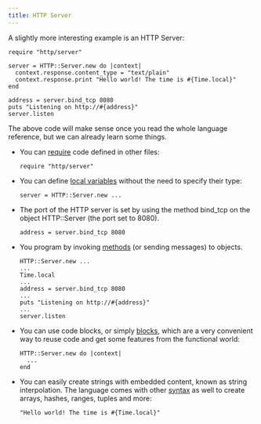 ```yaml
---
title: HTTP Server
---
```


A slightly more interesting example is an HTTP Server:

```crystal
require "http/server"

server = HTTP::Server.new do |context|
  context.response.content_type = "text/plain"
  context.response.print "Hello world! The time is #{Time.local}"
end

address = server.bind_tcp 8080
puts "Listening on http://#{address}"
server.listen
```

The above code will make sense once you read the whole language reference, but we can already learn some things.

* You can [require](../syntax_and_semantics/requiring_files.html) code defined in other files:

    ```crystal
    require "http/server"
    ```
* You can define [local variables](../syntax_and_semantics/local_variables.html) without the need to specify their type:

    ```crystal
    server = HTTP::Server.new ...
    ```
* The port of the HTTP server is set by using the method bind_tcp on the object HTTP::Server (the port set to 8080).
    ```crystal
    address = server.bind_tcp 8080
    ```
   

* You program by invoking [methods](../syntax_and_semantics/classes_and_methods.html) (or sending messages) to objects.

    ```crystal
    HTTP::Server.new ...
    ...
    Time.local
    ...
    address = server.bind_tcp 8080
    ...
    puts "Listening on http://#{address}"
    ...
    server.listen
    ```

* You can use code blocks, or simply [blocks](../syntax_and_semantics/blocks_and_procs.html), which are a very convenient way to reuse code and get some features from the functional world:

    ```crystal
    HTTP::Server.new do |context|
      ...
    end
    ```

* You can easily create strings with embedded content, known as string interpolation. The language comes with other [syntax](../syntax_and_semantics/literals.html) as well to create arrays, hashes, ranges, tuples and more:

    ```crystal
    "Hello world! The time is #{Time.local}"
    ``` 

